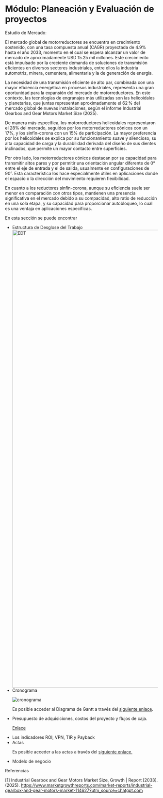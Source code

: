 # Módulo: Planeación y Evaluación de proyectos

Estudio de Mercado:

El mercado global de motorreductores se encuentra en crecimiento sostenido, con una tasa compuesta anual (CAGR) proyectada de 4.9\% hasta el año 2033, momento en el cual se espera alcanzar un valor de mercado de aproximadamente USD 15.25 mil millones. Este crecimiento está impulsado por la creciente demanda de soluciones de transmisión eficientes en diversos sectores industriales, entre ellos la industria automotriz, minera, cementera, alimentaria y la de generación de energía.

La necesidad de una transmisión eficiente de alto par, combinada con una mayor eficiencia energética en procesos industriales, representa una gran oportunidad para la expansión del mercado de motorreductores. En este contexto, las tecnologías de engranajes más utilizadas son las helicoidales y planetarias, que juntas representan aproximadamente el 62 % del mercado global de nuevas instalaciones, según el informe Industrial Gearbox and Gear Motors Market Size (2025).

De manera más específica, los motorreductores helicoidales representaron el 28\% del mercado, seguidos por los motorreductores cónicos con un 17\%, y los sinfín-corona con un 15\% de participación. La mayor preferencia por los helicoidales se explica por su funcionamiento suave y silencioso, su alta capacidad de carga y la durabilidad derivada del diseño de sus dientes inclinados, que permite un mayor contacto entre superficies.

Por otro lado, los motorreductores cónicos destacan por su capacidad para transmitir altos pares y por permitir una orientación angular diferente de 0° entre el eje de entrada y el de salida, usualmente en configuraciones de 90°. Esta característica los hace especialmente útiles en aplicaciones donde el espacio o la dirección del movimiento requieren flexibilidad.

En cuanto a los reductores sinfín-corona, aunque su eficiencia suele ser menor en comparación con otros tipos, mantienen una presencia significativa en el mercado debido a su compacidad, alto ratio de reducción en una sola etapa, y su capacidad para proporcionar autobloqueo, lo cual es una ventaja en aplicaciones específicas.

En esta sección se puede encontrar
<ul>
  <li> Estructura de Desglose del Trabajo</li>
  
  <img width="5521" height="1510" alt="EDT" src="https://github.com/user-attachments/assets/b7653acf-08df-468a-9e43-a88154f3f635" />

  <li> Cronograma </li>

  ![cronograma](https://github.com/user-attachments/assets/8cd6adb6-3c65-43d1-a20f-e7fd5533bf81)
  
  Es posible acceder al Diagrama de Gantt a través del [siguiente enlace](https://shimmer-lead-6d0.notion.site/Proyecto-Automatizaci-n-Procesos-de-Manufactura-Motoreductores-RAMFE-28915cdb5cdc81e3877df6fa38bb0c1d?source=copy_link).
  
  <li> Presupuesto de adquisiciones, costos del proyecto y flujos de caja. </li>

  [Enlace](https://docs.google.com/spreadsheets/d/1uJv6NruH7LZvlPD_J1ERYyR9r-bhaFu_/edit?usp=sharing&ouid=113938580358277871629&rtpof=true&sd=true)
  
  <li> Los indicadores ROI, VPN, TIR y Payback </li>
  <li> Actas </li>

  Es posible acceder a las actas a través del [siguiente enlace.](https://drive.google.com/drive/folders/1U3PpoWG9muUpDJTKn5vSGh2F7Ffd8Fdt?usp=sharing)
  
  <li> Modelo de negocio </li>
</ul>


Referencias

[1] Industrial Gearbox and Gear Motors Market Size, Growth | Report [2033]. (2025). https://www.marketgrowthreports.com/market-reports/industrial-gearbox-and-gear-motors-market-114627?utm_source=chatgpt.com
